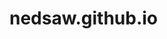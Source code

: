 # nedsaw.github.io
<!DOCTYPE html>
<html lang="ru">
<head>
  <meta charset="UTF-8" />
  <title>JSX на сайте</title>
  <!-- Подключаем React и ReactDOM -->
  <script src="https://unpkg.com/react @18/umd/react.development.js"></script>
  <script src="https://unpkg.com/react-dom @18/umd/react-dom.development.js"></script>
  <!-- Подключаем Babel для обработки JSX -->
  <script src="https://unpkg.com/ @babel/standalone/babel.min.js"></script>
</head>
<body>
  <div id="root"></div>

  <!-- Загружаем наш JSX-файл как скрипт с типом text/babel -->
  <script type="text/babel" src="app.jsx"></script>
</body>
</html>
